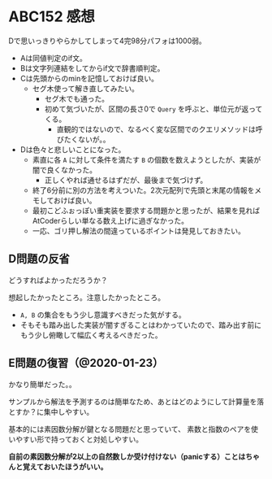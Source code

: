 # ABC152 感想

Dで思いっきりやらかしてしまって4完98分パフォは1000弱。

- Aは同値判定のif文。
- Bは文字列連結をしてからif文で辞書順判定。
- Cは先頭からのminを記憶しておけば良い。
  - セグ木使って解き直してみたい。
    - セグ木でも通った。
    - 初めて気づいたが、区間の長さ0で `Query` を呼ぶと、単位元が返ってくる。
      - 直観的ではないので、なるべく変な区間でのクエリメソッドは呼びたくないが。。
- Dは色々と悲しいことになった。
  - 素直に各 `A` に対して条件を満たす `B` の個数を数えようとしたが、実装が闇で良くなかった。
    - 正しくやれば通せるはずだが、最後まで気づけず。
  - 終了6分前に別の方法を考えついた。2次元配列で先頭と末尾の情報をメモしておけば良い。
  - 最初こどふぉっぽい重実装を要求する問題かと思ったが、結果を見ればAtCoderらしい単なる数え上げに過ぎなかった。
  - 一応、ゴリ押し解法の間違っているポイントは発見しておきたい。

## D問題の反省

どうすればよかっただろうか？

想起したかったところ。注意したかったところ。

- `A, B` の集合をもう少し意識すべきだった気がする。
- そもそも踏み出した実装が闇すぎることはわかっていたので、踏み出す前にもう少し俯瞰して幅広く考えるべきだった。
## E問題の復習（@2020-01-23）

かなり簡単だった。。

サンプルから解法を予測するのは簡単なため、あとはどのようにして計算量を落とすか？に集中しやすい。

基本的には素因数分解が鍵となる問題だと思っていて、
素数と指数のペアを使いやすい形で持っておくと対処しやすい。

**自前の素因数分解が2以上の自然数しか受け付けない（panicする）ことはちゃんと覚えておいたほうがいい。**

